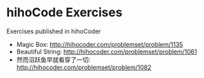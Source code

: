 # hihoCode Exercises

Exercises published in hihoCoder
* Magic Box: http://hihocoder.com/problemset/problem/1135
* Beautiful String: http://hihocoder.com/problemset/problem/1061
* 然而沼跃鱼早就看穿了一切: http://hihocoder.com/problemset/problem/1082
